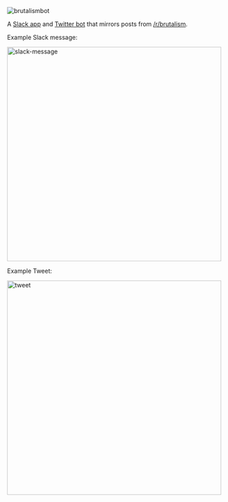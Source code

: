 <img alt="brutalismbot" src="https://brutalismbot.com/docs/banner.png"/>

A [Slack app](https://slack.com/apps/AH0KW28C9-brutalismbot) and [Twitter bot](https://twitter.com/brutalismbot) that mirrors posts from
[/r/brutalism](https://www.reddit.com/r/brutalism/new).

Example Slack message:

<img alt="slack-message" src="https://brutalismbot.com/docs/slack-message.png" width="500"/>

Example Tweet:

<img alt="tweet" src="https://brutalismbot.com/docs/tweet.png" width="500"/>
